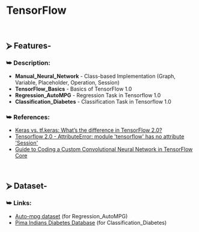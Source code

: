 # TensorFlow

<br/>

## ⮚ Features-
### ⮩ Description:
* **Manual_Neural_Network** - Class-based Implementation (Graph, Variable, Placeholder, Operation, Session)
* **TensorFlow_Basics** - Basics of TensorFlow 1.0
* **Regression_AutoMPG** - Regression Task in Tensorflow 1.0
* **Classification_Diabetes** - Classification Task in Tensorflow 1.0

### ⮩ References:
* [Keras vs. tf.keras: What’s the difference in TensorFlow 2.0?](https://www.pyimagesearch.com/2019/10/21/keras-vs-tf-keras-whats-the-difference-in-tensorflow-2-0/)
* [Tensorflow 2.0 - AttributeError: module 'tensorflow' has no attribute 'Session'](https://stackoverflow.com/questions/55142951/tensorflow-2-0-attributeerror-module-tensorflow-has-no-attribute-session)
* [Guide to Coding a Custom Convolutional Neural Network in TensorFlow Core](https://towardsdatascience.com/guide-to-coding-a-custom-convolutional-neural-network-in-tensorflow-bec694e36ad3)

<br/>

## ⮚ Dataset-
### ⮩ Links:
* [Auto-mpg dataset](https://www.kaggle.com/uciml/autompg-dataset) (for Regression_AutoMPG)
* [Pima Indians Diabetes Database](https://www.kaggle.com/uciml/pima-indians-diabetes-database) (for Classification_Diabetes)
